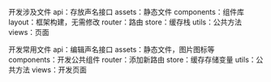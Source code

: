 开发涉及文件
api：存放声名接口
assets：静态文件
components：组件库
layout：框架构建，无需修改
router：路由
store：缓存栈
utils：公共方法
views：页面


开发常用文件
api：编辑声名接口
assets：静态文件，图片图标等
components：开发公共组件
router：添加新路由
store：缓存存储变量
utils：公共方法
views：开发页面